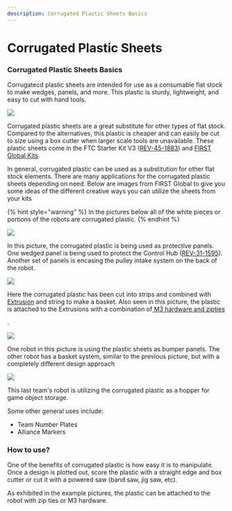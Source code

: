 ```yaml
---
description: Corrugated Plastic Sheets Basics
---
```


# Corrugated Plastic Sheets

### Corrugated Plastic Sheets Basics <a href="#corrugated-plastic-sheets-basics" id="corrugated-plastic-sheets-basics"></a>

Corrugatecd plastic sheets are intended for use as a consumable flat stock to make wedges, panels, and more. This plastic is sturdy, lightweight, and easy to cut with hand tools.

![](https://2589213514-files.gitbook.io/\~/files/v0/b/gitbook-legacy-files/o/assets%2F-M5yw0n8IneF5-9ybLjT%2F-M8zoMdkzTteUMFd8w\_r%2F-M9-1DPnUUvg2sh-hwWi%2FCorrugated%20Plastic%20Sheet%20\(from%20online\).jpg?alt=media\&token=c0405c1c-28c0-4c39-b8a2-4eddb4bc39ec)

Corrugated plastic sheets are a great substitute for other types of flat stock. Compared to the alternatives, this plastic is cheaper and can easily be cut to size using a box cutter when larger scale tools are unavailable. These plastic sheets come in the FTC Starter Kit V3 ([REV-45-1883](https://www.revrobotics.com/rev-45-1883/)) and [FIRST Global Kits](https://www.revrobotics.com/first-global/).

In general, corrugated plastic can be used as a substitution for other flat stock elements. There are many applications for the corrugated plastic sheets depending on need. Below are images from FIRST Global to give you some ideas of the different creative ways you can utilize the sheets from your kits

{% hint style="warning" %}
In the pictures below all of the white pieces or portions of the robots are corrugated plastic.&#x20;
{% endhint %}

![](https://2589213514-files.gitbook.io/\~/files/v0/b/gitbook-legacy-files/o/assets%2F-M5yw0n8IneF5-9ybLjT%2F-M8vmWNQpIfKGFT4hhI0%2F-M8vq\_trLR0gBF-BGhEP%2F2S4A4950.JPG?alt=media\&token=bc83cc4b-ac33-4d08-871e-08dee04f915a)

In this picture, the corrugated plastic is being used as protective panels. One wedged panel is being used to protect the Control Hub ([REV-31-1595](https://www.revrobotics.com/rev-31-1595/)). Another set of panels is encasing the pulley intake system on the back of the robot.

![](https://2589213514-files.gitbook.io/\~/files/v0/b/gitbook-legacy-files/o/assets%2F-M5yw0n8IneF5-9ybLjT%2F-M8vmWNQpIfKGFT4hhI0%2F-M8vpHsKytt30RGLnd1O%2F2S4A6572.JPG?alt=media\&token=229f4f27-8359-4233-884e-7280533f8790)

Here the corrugated plastic has been cut into strips and combined with [Extrusion](https://www.revrobotics.com/ftc/structure/15mm-extrusion/) and string to make a basket. Also seen in this picture, the plastic is attached to the Extrusions with a combination of[ M3 hardware and zipties](https://www.revrobotics.com/ftc/hardware/fasteners/)

.

![](https://2589213514-files.gitbook.io/\~/files/v0/b/gitbook-legacy-files/o/assets%2F-M5yw0n8IneF5-9ybLjT%2F-M8vmWNQpIfKGFT4hhI0%2F-M8vpCAderZmKKFBZf5h%2F2S4A6666.JPG?alt=media\&token=2d1a13cc-0738-4b3c-907f-afd8122280b1)

One robot in this picture is using the plastic sheets as bumper panels. The other robot has a basket system, similar to the previous picture, but with a completely different design approach

![](https://2589213514-files.gitbook.io/\~/files/v0/b/gitbook-legacy-files/o/assets%2F-M5yw0n8IneF5-9ybLjT%2F-M8vmWNQpIfKGFT4hhI0%2F-M8vp3dzhkluk3axLoAe%2F2S4A4401.JPG?alt=media\&token=83e58298-1e34-4e2e-a768-dc41f23e1d3b)

This last team's robot is utilizing the corrugated plastic as a hopper for game object storage.&#x20;

Some other general uses include:

* Team Number Plates&#x20;
* Alliance Markers&#x20;

### How to use?

One of the benefits of corrugated plastic is how easy it is to manipulate. Once a design is plotted out, score the plastic with a straight edge and box cutter or cut it with a powered saw (band saw, jig saw, etc).

As exhibited in the example pictures, the plastic can be attached to the robot with zip ties or M3 hardware.&#x20;
